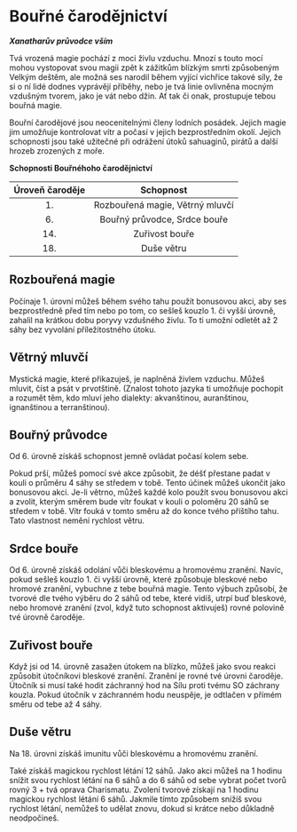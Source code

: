 # Bouřné čarodějnictví


***Xanatharův průvodce vším*** 


Tvá vrozená magie pochází z moci živlu vzduchu. Mnozí s touto mocí mohou vystopovat svou magii zpět k zážitkům blízkým smrti způsobeným Velkým deštěm, ale možná ses narodil během vyjící vichřice takové síly, že si o ní lidé dodnes vyprávějí příběhy, nebo je tvá linie ovlivněna mocným vzdušným tvorem, jako je vát nebo džin. Ať tak či onak, prostupuje tebou bouřná magie. 


Bouřní čarodějové jsou neocenitelnými členy lodních posádek. Jejich magie jim umožňuje kontrolovat vítr a počasí v jejich bezprostředním okolí. Jejich schopnosti jsou také užitečné při odrážení útoků sahuaginů, pirátů a další hrozeb zrozených z moře.


**Schopnosti Bouřnéhoho čarodějnictví** 


| Úroveň čaroděje | Schopnost |
| :---: | :---: | 
| 1. | Rozbouřená magie, Větrný mluvčí |
| 6. | Bouřný průvodce, Srdce bouře |
| 14. | Zuřivost bouře |
| 18. | Duše větru |


## Rozbouřená magie


Počínaje 1. úrovní můžeš během svého tahu použít bonusovou akci, aby ses bezprostředně před tím nebo po tom, co sešleš kouzlo 1. či vyšší úrovně, zahalil na krátkou dobu poryvy vzdušného živlu. To ti umožní odletět až 2 sáhy bez vyvolání příležitostného útoku.


## Větrný mluvčí


Mystická magie, které přikazuješ, je naplněná živlem vzduchu. Můžeš mluvit, číst a psát v prvotštině. (Znalost tohoto jazyka ti umožňuje pochopit a rozumět těm, kdo mluví jeho dialekty: akvanštinou, auranštinou, ignanštinou a terranštinou).


## Bouřný průvodce


Od 6. úrovně získáš schopnost jemně ovládat počasí kolem sebe.


Pokud prší, můžeš pomocí své akce způsobit, že déšť přestane padat v kouli o průměru 4 sáhy se středem v tobě. Tento účinek můžeš ukončit jako bonusovou akci. Je-li větrno, můžeš každé kolo použít svou bonusovou akci a zvolit, kterým směrem bude vítr foukat v kouli o poloměru 20 sáhů se středem v tobě. Vítr fouká v tomto směru až do konce tvého příštího tahu. Tato vlastnost nemění rychlost větru.


## Srdce bouře


Od 6. úrovně získáš odolání vůči bleskovému a hromovému zranění. Navíc, pokud sešleš kouzlo 1. či vyšší úrovně, které způsobuje bleskové nebo hromové zranění, vybuchne z tebe bouřná magie. Tento výbuch způsobí, že tvorové dle tvého výběru do 2 sáhů od tebe, které vidíš, utrpí buď bleskové, nebo hromové zranění (zvol, když tuto schopnost aktivuješ) rovné polovině tvé úrovně čaroděje.


## Zuřivost bouře


Když jsi od 14. úrovně zasažen útokem na blízko, můžeš jako svou reakci způsobit útočníkovi bleskové zranění. Zranění je rovné tvé úrovni čaroděje. Útočník si musí také hodit záchranný hod na Sílu proti tvému SO záchrany kouzla. Pokud útočník v záchranném hodu neuspěje, je odtlačen v přímém směru od tebe až 4 sáhy.


## Duše větru


Na 18. úrovni získáš imunitu vůči bleskovému a hromovému zranění.


Také získáš magickou rychlost létání 12 sáhů. Jako akci můžeš na 1 hodinu snížit svou rychlost létání na 6 sáhů a do 6 sáhů od sebe vybrat počet tvorů rovný 3 + tvá oprava Charismatu. Zvolení tvorové získají na 1 hodinu magickou rychlost létání 6 sáhů. Jakmile tímto způsobem snížíš svou rychlost létání, nemůžeš to udělat znovu, dokud si krátce nebo důkladně neodpočineš.
<!--stackedit_data:
eyJoaXN0b3J5IjpbLTE4MTUzODU1MThdfQ==
-->
